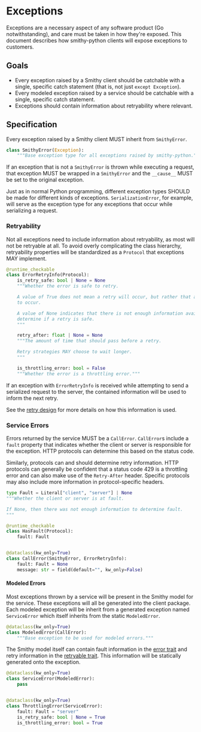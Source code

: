 # Exceptions

Exceptions are a necessary aspect of any software product (Go notwithstanding),
and care must be taken in how they're exposed. This document describes how
smithy-python clients will expose exceptions to customers.

## Goals

* Every exception raised by a Smithy client should be catchable with a single,
  specific catch statement (that is, not just `except Exception`).
* Every modeled exception raised by a service should be catchable with a single,
  specific catch statement.
* Exceptions should contain information about retryability where relevant.

## Specification

Every exception raised by a Smithy client MUST inherit from `SmithyError`.

```python
class SmithyError(Exception):
    """Base exception type for all exceptions raised by smithy-python."""
```

If an exception that is not a `SmithyError` is thrown while executing a request,
that exception MUST be wrapped in a `SmithyError` and the `__cause__` MUST be
set to the original exception.

Just as in normal Python programming, different exception types SHOULD be made
for different kinds of exceptions. `SerializationError`, for example, will serve
as the exception type for any exceptions that occur while serializing a request.

### Retryability

Not all exceptions need to include information about retryability, as most will
not be retryable at all. To avoid overly complicating the class hierarchy,
retryability properties will be standardized as a `Protocol` that exceptions MAY
implement.

```python
@runtime_checkable
class ErrorRetryInfo(Protocol):
    is_retry_safe: bool | None = None
    """Whether the error is safe to retry.

    A value of True does not mean a retry will occur, but rather that a retry is allowed
    to occur.

    A value of None indicates that there is not enough information available to
    determine if a retry is safe.
    """

    retry_after: float | None = None
    """The amount of time that should pass before a retry.

    Retry strategies MAY choose to wait longer.
    """

    is_throttling_error: bool = False
    """Whether the error is a throttling error."""
```

If an exception with `ErrorRetryInfo` is received while attempting to send a
serialized request to the server, the contained information will be used to
inform the next retry.

See the
[retry design](https://github.com/smithy-lang/smithy-python/blob/develop/designs/retries.md)
for more details on how this information is used.

### Service Errors

Errors returned by the service MUST be a `CallError`. `CallError`s include a
`fault` property that indicates whether the client or server is responsible for
the exception. HTTP protocols can determine this based on the status code.

Similarly, protocols can and should determine retry information. HTTP protocols
can generally be confident that a status code 429 is a throttling error and can
also make use of the `Retry-After` header. Specific protocols may also include
more information in protocol-specific headers.

```python
type Fault = Literal["client", "server"] | None
"""Whether the client or server is at fault.

If None, then there was not enough information to determine fault.
"""

@runtime_checkable
class HasFault(Protocol):
    fault: Fault


@dataclass(kw_only=True)
class CallError(SmithyError, ErrorRetryInfo):
    fault: Fault = None
    message: str = field(default="", kw_only=False)
```

#### Modeled Errors

Most exceptions thrown by a service will be present in the Smithy model for the
service. These exceptions will all be generated into the client package. Each
modeled exception will be inherit from a generated exception named
`ServiceError` which itself inherits from the static `ModeledError`.

```python
@dataclass(kw_only=True)
class ModeledError(CallError):
    """Base exception to be used for modeled errors."""
```

The Smithy model itself can contain fault information in the
[error trait](https://smithy.io/2.0/spec/type-refinement-traits.html#smithy-api-error-trait)
and retry information in the
[retryable trait](https://smithy.io/2.0/spec/behavior-traits.html#retryable-trait).
This information will be statically generated onto the exception.

```python
@dataclass(kw_only=True)
class ServiceError(ModeledError):
    pass


@dataclass(kw_only=True)
class ThrottlingError(ServiceError):
    fault: Fault = "server"
    is_retry_safe: bool | None = True
    is_throttling_error: bool = True
```
